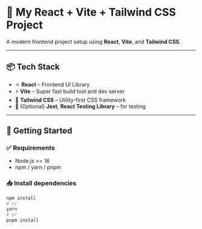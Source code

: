 # 🚀 My React + Vite + Tailwind CSS Project

A modern frontend project setup using **React**, **Vite**, and **Tailwind CSS**.

---

## 📦 Tech Stack

- ⚛️ **React** – Frontend UI Library
- ⚡ **Vite** – Super fast build tool and dev server
- 🎨 **Tailwind CSS** – Utility-first CSS framework
- 🧪 (Optional) **Jest**, **React Testing Library** – for testing

---

## 🚀 Getting Started

### ✅ Requirements

- Node.js >= 16
- npm / yarn / pnpm

### 📥 Install dependencies

```bash
npm install
# or
yarn
# or
pnpm install
